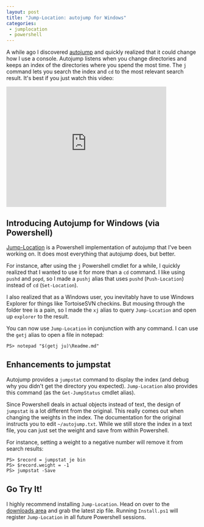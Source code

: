 ```yaml
---
layout: post
title: "Jump-Location: autojump for Windows"
categories:
 - jumplocation
 - powershell
---
```


A while ago I discovered [autojump][1] and quickly realized that it could 
change how I use a console. Autojump listens when you change directories
and keeps an index of the directories where you spend the most time. The `j`
command lets you search the index and `cd` to the most relevant search 
result. It's best if you just watch this video:

<div>
	<iframe width="420" height="315" src="http://www.youtube.com/embed/tnNyoMGnbKg" frameborder="0" allowfullscreen=""> </iframe>
</div>


Introducing Autojump for Windows (via Powershell)
-------------------------------------------------

[Jump-Location][2] is a Powershell implementation of autojump that I've
been working on. It does most everything that autojump does, but better.

For instance, after using the `j` Powershell cmdlet for a while, I 
quickly realized that I wanted to use it for more than a `cd` command.
I like using `pushd` and `popd`, so I made a `pushj` alias that uses
`pushd` (`Push-Location`) instead of `cd` (`Set-Location`).

I also realized that as a Windows user, you inevitably have to use Windows
Explorer for things like TortoiseSVN checkins. But mousing through the 
folder tree is a pain, so I made the `xj` alias to query `Jump-Location` 
and open up `explorer` to the result.

You can now use `Jump-Location` in conjunction with any command.  I can 
use the `getj` alias to open a file in notepad:

```
PS> notepad "$(getj ju)\Readme.md"
```

Enhancements to jumpstat
------------------------

Autojump provides a `jumpstat` command to display the index (and debug
why you didn't get the directory you expected). `Jump-Location` also
provides this command (as the `Get-JumpStatus` cmdlet alias).

Since Powershell deals in actual objects instead of text, the design of
`jumpstat` is a lot different from the original. This really comes out 
when changing the weights in the index. The documentation for the 
original instructs you to edit `~/autojump.txt`. While we still store
the index in a text file, you can just set the weight and save from
within Powershell.

For instance, setting a weight to a negative number will remove it from
search results:

```
PS> $record = jumpstat je bin
PS> $record.weight = -1
PS> jumpstat -Save
```

Go Try It!
----------

I highly recommend installing `Jump-Location`. Head on over to the 
[downloads area][3] and grab the latest zip file. Running `Install.ps1` will
register `Jump-Location` in all future Powershell sessions.


 [1]: https://github.com/joelthelion/autojump/wiki/
 [2]: https://github.com/tkellogg/Jump-Location
 [3]: https://github.com/tkellogg/Jump-Location/downloads

